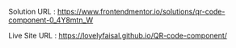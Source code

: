 
Solution URL : https://www.frontendmentor.io/solutions/qr-code-component-0_4Y8mtn_W

Live Site URL : https://lovelyfaisal.github.io/QR-code-component/
